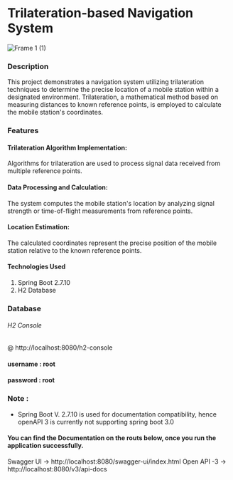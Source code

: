 # Trilateration-based Navigation System
![Frame 1 (1)](https://github.com/tarikukebede/IN-houseNS/assets/46628322/fd160835-b5f9-4bfe-86a0-0bddfdc618b9)
### Description

This project demonstrates a navigation system utilizing trilateration techniques to determine the precise location of a mobile station within a designated environment. 
Trilateration, a mathematical method based on measuring distances to known reference points, is employed to calculate the mobile station's coordinates.

### Features
#### Trilateration Algorithm Implementation: 
Algorithms for trilateration are used to process signal data received from multiple reference points.

#### Data Processing and Calculation: 
The system computes the mobile station's location by analyzing signal strength or time-of-flight measurements from reference points.

#### Location Estimation: 
The calculated coordinates represent the precise position of the mobile station relative to the known reference points.

#### Technologies Used

1. Spring Boot 2.7.10
2. H2 Database

### Database

###### H2 Console
@ http://localhost:8080/h2-console
#### username : root
#### password : root



### Note :
- Spring Boot V. 2.7.10 is used for documentation compatibility, hence openAPI 3 is currently not supporting
  spring boot 3.0
#### You can find the Documentation on the routs below, once you run the application successfully.
Swagger UI -> http://localhost:8080/swagger-ui/index.html
Open API -3 -> http://localhost:8080/v3/api-docs
